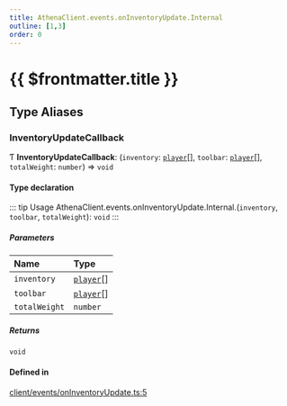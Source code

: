 ```yaml
---
title: AthenaClient.events.onInventoryUpdate.Internal
outline: [1,3]
order: 0
---
```


# {{ $frontmatter.title }}


## Type Aliases

### InventoryUpdateCallback

Ƭ **InventoryUpdateCallback**: (`inventory`: [`player`](server_config.md#player)[], `toolbar`: [`player`](server_config.md#player)[], `totalWeight`: `number`) => `void`

#### Type declaration

::: tip Usage
AthenaClient.events.onInventoryUpdate.Internal.(`inventory`, `toolbar`, `totalWeight`): `void`
:::

##### Parameters

| Name | Type |
| :------ | :------ |
| `inventory` | [`player`](server_config.md#player)[] |
| `toolbar` | [`player`](server_config.md#player)[] |
| `totalWeight` | `number` |

##### Returns

`void`

#### Defined in

[client/events/onInventoryUpdate.ts:5](https://github.com/Stuyk/altv-athena/blob/d18d8cd/src/core/client/events/onInventoryUpdate.ts#L5)

